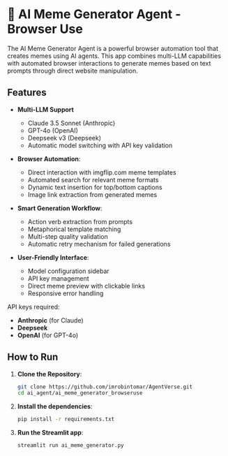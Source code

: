 # 🥸 AI Meme Generator Agent - Browser Use

The AI Meme Generator Agent is a powerful browser automation tool that creates memes using AI agents. This app combines multi-LLM capabilities with automated browser interactions to generate memes based on text prompts through direct website manipulation.

## Features

- **Multi-LLM Support**
  - Claude 3.5 Sonnet (Anthropic)
  - GPT-4o (OpenAI)
  - Deepseek v3 (Deepseek)
  - Automatic model switching with API key validation

- **Browser Automation**:
  - Direct interaction with imgflip.com meme templates
  - Automated search for relevant meme formats
  - Dynamic text insertion for top/bottom captions
  - Image link extraction from generated memes

- **Smart Generation Workflow**:
  - Action verb extraction from prompts
  - Metaphorical template matching
  - Multi-step quality validation
  - Automatic retry mechanism for failed generations

- **User-Friendly Interface**:
  - Model configuration sidebar
  - API key management
  - Direct meme preview with clickable links
  - Responsive error handling


API keys required:
- **Anthropic** (for Claude)
- **Deepseek** 
- **OpenAI** (for GPT-4o)

## How to Run

1. **Clone the Repository**:
   ```bash
   git clone https://github.com/imrobintomar/AgentVerse.git
   cd ai_agent/ai_meme_generator_browseruse
   ```
2. **Install the dependencies**:
    ```bash
    pip install -r requirements.txt
    ```
3. **Run the Streamlit app**:
    ```bash
    streamlit run ai_meme_generator.py
    ```